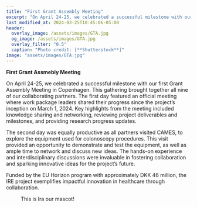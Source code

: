 ```yaml
---
title: "First Grant Assembly Meeting"
excerpt: "On April 24-25, we celebrated a successful milestone with our first Grant Assembly Meeting in Copenhagen."
last_modified_at: 2024-03-25T10:45:06-05:00
header:
  overlay_image: /assets/images/GTA.jpg
  og_image: /assets/images/GTA.jpg
  overlay_filter: "0.5"
  caption: "Photo credit: [**Shutterstock**]"
image: "assets/images/GTA.jpg"
---
```


**First Grant Assmebly Meeting** 

On April 24-25, we celebrated a successful milestone with our first Grant Assembly Meeting in Copenhagen. This gathering brought together all nine of our collaborating partners. The first day featured an official meeting where work package leaders shared their progress since the project’s inception on March 1, 2024. Key highlights from the meeting included knowledge sharing and networking, reviewing project deliverables and milestones, and providing research progress updates.

The second day was equally productive as all partners visited CAMES, to explore the equipment used for colonoscopy procedures. This visit provided an opportunity to demonstrate and test the equipment, as well as ample time to network and discuss new ideas. The hands-on experience and interdisciplinary discussions were invaluable in fostering collaboration and sparking innovative ideas for the project’s future.

Funded by the EU Horizon program with approximately DKK 46 million, the IRE project exemplifies impactful innovation in healthcare through collaboration. 

<figure style="width: 180px" class="align-center">
  <a href="{{ "assets/images/logo.jpg" | relative_url }}" title="The Pixel Tracker logo" alt="The Pixel Tracker logo">
  <img src="{{ "assets/images/logo.jpg" | relative_url }}" alt=""></a>
  <figcaption>This is Ira our mascot!</figcaption>
</figure>
